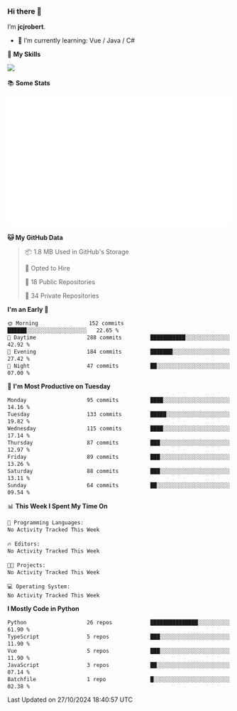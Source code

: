 ### Hi there 👋

I’m **jcjrobert**.

- 🌱 I’m currently learning: Vue / Java / C#

🌟 **My Skills**

![](https://img.shields.io/badge/-Python-3e74a2?style=flat-square&logo=Python&logoColor=fff)

📚 **Some Stats**

![](https://github.com/jcjrobert/github-stats/blob/master/generated/overview.svg)

<!--START_SECTION:waka-->
**🐱 My GitHub Data** 

> 📦 1.8 MB Used in GitHub's Storage 
 > 
> 💼 Opted to Hire
 > 
> 📜 18 Public Repositories 
 > 
> 🔑 34 Private Repositories 
 > 
**I'm an Early 🐤** 

```text
🌞 Morning                152 commits         ██████░░░░░░░░░░░░░░░░░░░   22.65 % 
🌆 Daytime                288 commits         ███████████░░░░░░░░░░░░░░   42.92 % 
🌃 Evening                184 commits         ███████░░░░░░░░░░░░░░░░░░   27.42 % 
🌙 Night                  47 commits          ██░░░░░░░░░░░░░░░░░░░░░░░   07.00 % 
```
📅 **I'm Most Productive on Tuesday** 

```text
Monday                   95 commits          ████░░░░░░░░░░░░░░░░░░░░░   14.16 % 
Tuesday                  133 commits         █████░░░░░░░░░░░░░░░░░░░░   19.82 % 
Wednesday                115 commits         ████░░░░░░░░░░░░░░░░░░░░░   17.14 % 
Thursday                 87 commits          ███░░░░░░░░░░░░░░░░░░░░░░   12.97 % 
Friday                   89 commits          ███░░░░░░░░░░░░░░░░░░░░░░   13.26 % 
Saturday                 88 commits          ███░░░░░░░░░░░░░░░░░░░░░░   13.11 % 
Sunday                   64 commits          ██░░░░░░░░░░░░░░░░░░░░░░░   09.54 % 
```


📊 **This Week I Spent My Time On** 

```text
💬 Programming Languages: 
No Activity Tracked This Week

🔥 Editors: 
No Activity Tracked This Week

🐱‍💻 Projects: 
No Activity Tracked This Week

💻 Operating System: 
No Activity Tracked This Week
```

**I Mostly Code in Python** 

```text
Python                   26 repos            ███████████████░░░░░░░░░░   61.90 % 
TypeScript               5 repos             ███░░░░░░░░░░░░░░░░░░░░░░   11.90 % 
Vue                      5 repos             ███░░░░░░░░░░░░░░░░░░░░░░   11.90 % 
JavaScript               3 repos             ██░░░░░░░░░░░░░░░░░░░░░░░   07.14 % 
Batchfile                1 repo              █░░░░░░░░░░░░░░░░░░░░░░░░   02.38 % 
```




 Last Updated on 27/10/2024 18:40:57 UTC
<!--END_SECTION:waka-->

